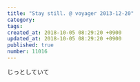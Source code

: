 ```yaml
---
title: "Stay still. @ voyager 2013-12-20"
category: 
tags: 
created_at: 2018-10-05 08:29:20 +0900
updated_at: 2018-10-05 08:29:20 +0900
published: true
number: 11016
---
```


じっとしていて
